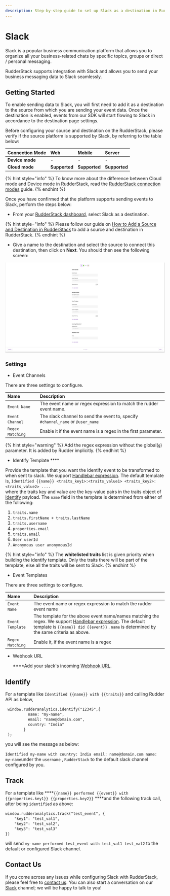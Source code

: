 ```yaml
---
description: Step-by-step guide to set up Slack as a destination in RudderStack
---
```


# Slack

Slack is a popular business communication platform that allows you to organize all your business-related chats by specific topics, groups or direct / personal messaging.

RudderStack supports integration with Slack and allows you to send your business messaging data to Slack seamlessly.

## Getting Started

To enable sending data to Slack, you will first need to add it as a destination to the source from which you are sending your event data. Once the destination is enabled, events from our SDK will start flowing to Slack in accordance to the destination page settings.

Before configuring your source and destination on the RudderStack, please verify if the source platform is supported by Slack, by referring to the table below:

| **Connection Mode** | **Web** | **Mobile** | **Server** |
| :--- | :--- | :--- | :--- |
| **Device mode** | - | - | - |
| **Cloud** **mode** | **Supported** | **Supported** | **Supported** |

{% hint style="info" %}
To know more about the difference between Cloud mode and Device mode in RudderStack, read the [RudderStack connection modes](https://docs.rudderstack.com/get-started/rudderstack-connection-modes) guide.
{% endhint %}

Once you have confirmed that the platform supports sending events to Slack, perform the steps below:

* From your [RudderStack dashboard](https://app.rudderlabs.com/),  select Slack as a destination.

{% hint style="info" %}
Please follow our guide on [How to Add a Source and Destination in RudderStack](https://docs.rudderstack.com/how-to-guides/adding-source-and-destination-rudderstack) to add a source and destination in RudderStack.
{% endhint %}

* Give a name to the destination and select the source to connect this destination, then click on **Next**. You should then see the following screen:

![Add Slack as destination](../.gitbook/assets/slack-settings.png)

### Settings

* Event Channels 

There are three settings to configure.

| Name | Description |
| :--- | :--- |
| `Event Name` | The event name or regex expression to match the rudder event name.  |
| `Event Channel` | The slack channel to send the event to, specify `#channel_name` or `@user_name`  |
| `Regex Matching` | Enable it if the event name is a regex in the first parameter. |

{% hint style="warning" %}
Add the regex expression without the global\(`g`\) parameter. It is added by Rudder implicitly.
{% endhint %}

* Identify Template ****

Provide the template that you want the identify event to be transformed to when sent to slack. We support [Handlebar expression](https://handlebarsjs.com/guide/expressions.html). The default template is, `Identified {{name}} <traits_key1>:<traits_value1> <traits_key2>:<traits_value2> ....`  
where the traits key and value are the key-value pairs in the traits object of [Identify](https://docs.rudderstack.com/getting-started/rudderstack-api-spec#identifypayload) payload. The `name` field in the template is determined from either of the following:

1. `traits.name`
2. `traits.firstName + traits.lastName`
3. `traits.username`
4. `properties.email`
5. `traits.email`
6. `User userId`
7. `Anonymous user anonymousId`

{% hint style="info" %}
The **whitelisted traits** list is given priority when building the  identify template. Only the traits there will be part of the template, else all the traits will be sent to Slack.
{% endhint %}

* Event Templates

There are three settings to configure.

| Name | Description |
| :--- | :--- |
| `Event Name` | The event name or regex expression to match the rudder event name |
| `Event Template` | The template for the above event name/names matching the regex. We support [Handlebar expression](https://handlebarsjs.com/guide/expressions.html). The default template is `{{name}} did {{event}}` . `name` is determined by the same criteria as above.  |
| `Regex Matching` | Enable it, if the event name is a regex |

* Webhook URL

  ****Add your slack's incoming [Webhook URL](https://my.slack.com/services/new/incoming-webhook/).

## Identify

For a template like `Identified {{name}} with {{traits}}` and calling Rudder API as below,

```text
 window.rudderanalytics.identify("12345",{
          name: "my-name",
          email: "name@domain.com",
          country: "India"
        }
 );
```

you will see the message as below:

`Identified my-name with country: India email: name@domain.com name: my-name`under the `username` , `RudderStack` to the default slack channel configured by you.

## Track

For a template like  ****`{{name}} performed {{event}} with  {{properties.key1}} {{properties.key2}}` ****and the following track call, after being `identified` as above:

```text
window.rudderanalytics.track("test_event", {
    "key1": "test_val1",
    "key2": "test_val2",
    "key3": "test_val3"
})
```

will send `my-name performed test_event with test_val1 test_val2` to the default or configured Slack channel.

## Contact Us

If you come across any issues while configuring Slack with RudderStack, please feel free to [contact us](mailto:%20contact@rudderstack.com). You can also start a conversation on our [Slack](https://resources.rudderstack.com/join-rudderstack-slack) channel; we will be happy to talk to you!

